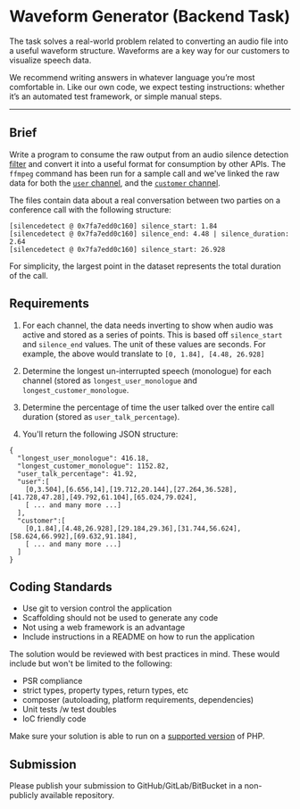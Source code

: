 # Waveform Generator (Backend Task)

The task solves a real-world problem related to converting an audio file into a useful waveform structure. Waveforms are a key way for our customers to visualize speech data.

We recommend writing answers in whatever language you’re most comfortable in. Like our own code, we expect testing instructions: whether it’s an automated test framework, or simple manual steps.

---

## Brief

Write a program to consume the raw output from an audio silence detection [filter](https://ffmpeg.org/ffmpeg-filters.html#silencedetect) and convert it into a useful format for consumption by other APIs. The `ffmpeg` command has been run for a sample call and we've linked the raw data for both the [`user` channel](tests/example-raw-silence/user-channel.txt), and the [`customer` channel](tests/example-raw-silence/customer-channel.txt).

The files contain data about a real conversation between two parties on a conference call with the following structure:

```
[silencedetect @ 0x7fa7edd0c160] silence_start: 1.84
[silencedetect @ 0x7fa7edd0c160] silence_end: 4.48 | silence_duration: 2.64
[silencedetect @ 0x7fa7edd0c160] silence_start: 26.928
```

For simplicity, the largest point in the dataset represents the total duration of the call.

## Requirements

1. For each channel, the data needs inverting to show when audio was active and stored as a series of points. This is based off `silence_start` and `silence_end` values. The unit of these values are seconds.
For example, the above would translate to `[0, 1.84], [4.48, 26.928]`

2. Determine the longest un-interrupted speech (monologue) for each channel (stored as `longest_user_monologue` and `longest_customer_monologue`.

3. Determine the percentage of time the user talked over the entire call duration (stored as `user_talk_percentage`).

4. You'll return the following JSON structure:

```
{
  "longest_user_monologue": 416.18,
  "longest_customer_monologue": 1152.82,
  "user_talk_percentage": 41.92,
  "user":[
    [0,3.504],[6.656,14],[19.712,20.144],[27.264,36.528],[41.728,47.28],[49.792,61.104],[65.024,79.024],
    [ ... and many more ...]
  ],
  "customer":[
    [0,1.84],[4.48,26.928],[29.184,29.36],[31.744,56.624],[58.624,66.992],[69.632,91.184],
    [ ... and many more ...]
  ]
}
```

## Coding Standards

* Use git to version control the application
* Scaffolding should not be used to generate any code
* Not using a web framework is an advantage
* Include instructions in a README on how to run the application

The solution would be reviewed with best practices in mind. These would include but won't be limited to the following:

* PSR compliance
* strict types, property types, return types, etc
* composer (autoloading, platform requirements, dependencies)
* Unit tests /w test doubles
* IoC friendly code

Make sure your solution is able to run on a [supported version](https://www.php.net/supported-versions.php) of PHP.

## Submission

Please publish your submission to GitHub/GitLab/BitBucket in a non-publicly available repository.

